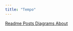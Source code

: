 ```yaml
---
title: "Tempo"
---
```

<div>
  <a href=https://kotano.github.io/Tempo/readme>
    <span>
      Readme
    </span>
  </a>

  <a href=https://kotano.github.io/Tempo/posts>
    <span>
      Posts
    </span>
  </a>

  <a href=https://kotano.github.io/Tempo/docs/diagrams>
  <span>
    Diagrams
  </span>
  </a>

  <a href=https://kotano.github.io/Tempo/about>
    <span>
      About
    </span>
  </a>
</div>


<!-- {% include_relative README.md %}

<link href='README.md' type='text/css'>

<p>&nbsp;</p>
<p>README.txt</p>
<p>&nbsp;</p>
<div id="list">
  <p><iframe src="README.md" frameborder="0" height="400"
      width="95%"></iframe></p>
</div>

<object data="./README.md" width="300" height="200">
Not supported
</object> -->

